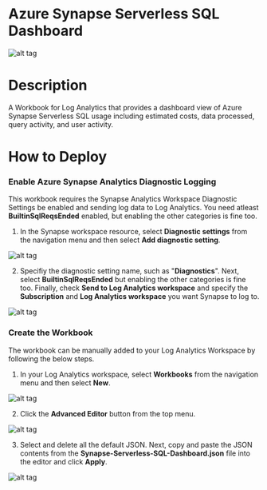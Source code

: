 # Azure Synapse Serverless SQL Dashboard

![alt tag](https://raw.githubusercontent.com/shaneochotny/Azure-Synapse-Serverless-SQL-Dashboard\/main/images/Dashboard-Overview.gif)

# Description

A Workbook for Log Analytics that provides a dashboard view of Azure Synapse Serverless SQL usage including estimated costs, data processed, query activity, and user activity.

# How to Deploy

### Enable Azure Synapse Analytics Diagnostic Logging
This workbook requires the Synapse Analytics Workspace Diagnostic Settings be enabled and sending log data to Log Analytics. You need atleast <b>BuiltinSqlReqsEnded</b> enabled, but enabling the other categories is fine too.

1. In the Synapse workspace resource, select <b>Diagnostic settings</b> from the navigation menu and then select <b>Add diagnostic setting</b>.

![alt tag](https://raw.githubusercontent.com/shaneochotny/Azure-Synapse-Serverless-SQL-Dashboard\/main/images/Synapse-Diagnostics-Step-1.png)

2. Specifiy the diagnostic setting name, such as "<b>Diagnostics</b>". Next, select <b>BuiltinSqlReqsEnded</b> but enabling the other categories is fine too. Finally, check <b>Send to Log Analytics workspace</b> and specify the <b>Subscription</b> and <b>Log Analytics workspace</b> you want Synapse to log to.

![alt tag](https://raw.githubusercontent.com/shaneochotny/Azure-Synapse-Serverless-SQL-Dashboard\/main/images/Synapse-Diagnostics-Step-1.png)


### Create the Workbook
The workbook can be manually added to your Log Analytics Workspace by following the below steps.

1. In your Log Analytics workspace, select <b>Workbooks</b> from the navigation menu and then select <b>New</b>.

![alt tag](https://raw.githubusercontent.com/shaneochotny/Azure-Synapse-Serverless-SQL-Dashboard\/main/images/Workbook-Step-1.png)

2. Click the <b>Advanced Editor</b> button from the top menu.

![alt tag](https://raw.githubusercontent.com/shaneochotny/Azure-Synapse-Serverless-SQL-Dashboard\/main/images/Workbook-Step-2.png)

3. Select and delete all the default JSON. Next, copy and paste the JSON contents from the <b>Synapse-Serverless-SQL-Dashboard.json</b> file into the editor and click <b>Apply</b>.

![alt tag](https://raw.githubusercontent.com/shaneochotny/Azure-Synapse-Serverless-SQL-Dashboard\/main/images/Workbook-Step-3.png)